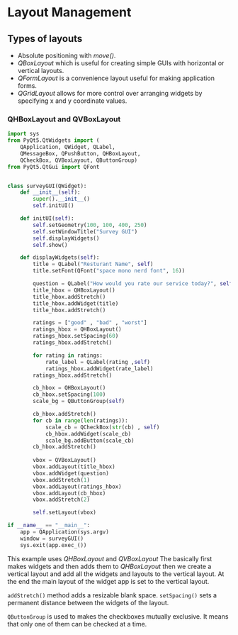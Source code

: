 # Layout Management
## Types of layouts
- Absolute positioning with *move()*.
- *QBoxLayout* which is useful for creating simple GUIs with horizontal or vertical layouts.
- *QFormLayout* is a convenience layout useful for making application forms.
- *QGridLayout* allows for more control over arranging widgets by specifying x and y coordinate values.

### QHBoxLayout and QVBoxLayout
```python
import sys
from PyQt5.QtWidgets import (
    QApplication, QWidget, QLabel,
    QMessageBox, QPushButton, QHBoxLayout,
    QCheckBox, QVBoxLayout, QButtonGroup)
from PyQt5.QtGui import QFont


class surveyGUI(QWidget):
    def __init__(self):
        super().__init__()
        self.initUI()

    def initUI(self):
        self.setGeometry(100, 100, 400, 250)
        self.setWindowTitle("Survey GUI")
        self.displayWidgets()
        self.show()

    def displayWidgets(self):
        title = QLabel("Resturant Name", self)
        title.setFont(QFont("space mono nerd font", 16))

        question = QLabel("How would you rate our service today?", self)
        title_hbox = QHBoxLayout() 
        title_hbox.addStretch()
        title_hbox.addWidget(title)
        title_hbox.addStretch()

        ratings = ["good" , "bad" , "worst"]
        ratings_hbox = QHBoxLayout()
        ratings_hbox.setSpacing(60)
        ratings_hbox.addStretch()

        for rating in ratings:
            rate_label = QLabel(rating ,self)
            ratings_hbox.addWidget(rate_label)
        ratings_hbox.addStretch()

        cb_hbox = QHBoxLayout()
        cb_hbox.setSpacing(100)
        scale_bg = QButtonGroup(self)

        cb_hbox.addStretch()
        for cb in range(len(ratings)):
            scale_cb = QCheckBox(str(cb) , self)
            cb_hbox.addWidget(scale_cb)
            scale_bg.addButton(scale_cb)
        cb_hbox.addStretch()
    
        vbox = QVBoxLayout()
        vbox.addLayout(title_hbox)
        vbox.addWidget(question)
        vbox.addStretch(1)
        vbox.addLayout(ratings_hbox)
        vbox.addLayout(cb_hbox)
        vbox.addStretch(2)

        self.setLayout(vbox)

if __name__ == "__main__":
    app = QApplication(sys.argv)
    window = surveyGUI()
    sys.exit(app.exec_())
```

This example uses *QHBoxLayout* and *QVBoxLayout*
The basically first makes widgets and then adds them to *QHBoxLayout* then we create a vertical layout and add all the widgets and layouts to the vertical layout.
At the end the main layout of the widget app is set to the vertical layout.

`addStretch()` method adds a resizable blank space.
`setSpacing()` sets a permanent distance between the widgets of the layout.

`QButtonGroup` is used to makes the checkboxes mutually exclusive. It means that only one of them can be checked at a time.